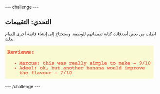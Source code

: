 --- challenge ---
## التحدي: التقييمات
اطلب من بعض أصدقائك كتابة تقييماتهم للوصفة. وستحتاج إلى إنشاء قائمة أخرى للقيام بذلك.

![screenshot](images/recipe-reviews.png)




--- /challenge ---
